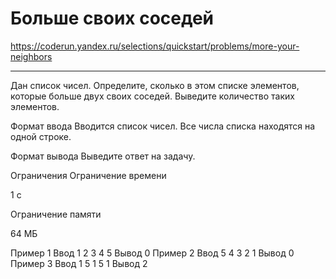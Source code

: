 # Больше своих соседей
https://coderun.yandex.ru/selections/quickstart/problems/more-your-neighbors
___

Дан список чисел. Определите, сколько в этом списке элементов, которые больше двух своих соседей. Выведите количество таких элементов.
 
Формат ввода
Вводится список чисел. Все числа списка находятся на одной строке.
  
Формат вывода
Выведите ответ на задачу.

Ограничения
Ограничение времени

1 с

Ограничение памяти

64 МБ

Пример 1
Ввод
1 2 3 4 5
Вывод
0
Пример 2
Ввод
5 4 3 2 1
Вывод
0
Пример 3
Ввод
1 5 1 5 1
Вывод
2